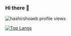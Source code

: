 ### Hi there 👋

<p align="left"> 
  <img align="center" src="https://komarev.com/ghpvc/?username=MehdiAria&color=blue&style=flat-square" alt="hashirshoaeb profile views" />

   [![Top Langs](https://github-readme-stats.vercel.app/api/top-langs/?username=MehdiAria&layout=compact)](https://github.com/MehdiAria)
</p>

<!-- Here are some ideas to get you started:

- 🔭 I’m currently working on ...
- 🌱 I’m currently learning ...
- 👯 I’m looking to collaborate on ...
- 🤔 I’m looking for help with ...
- 💬 Ask me about ...
- 📫 How to reach me: ...
- 😄 Pronouns: ...
- ⚡ Fun fact: ... -->


<!-- 
1
2
0
16
0
[![MehdiAria's GitHub stats](https://github-readme-stats.vercel.app/api?username=MehdiAria&show_icons=true)](https://github.com/MehdiAria) -->
